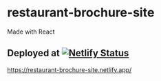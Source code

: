 # restaurant-brochure-site
Made with React

## Deployed at [![Netlify Status](https://api.netlify.com/api/v1/badges/ed8cdd8f-218b-4dc8-b4a7-c169c3178317/deploy-status)](https://app.netlify.com/sites/restaurant-brochure-site/deploys)
https://restaurant-brochure-site.netlify.app/
